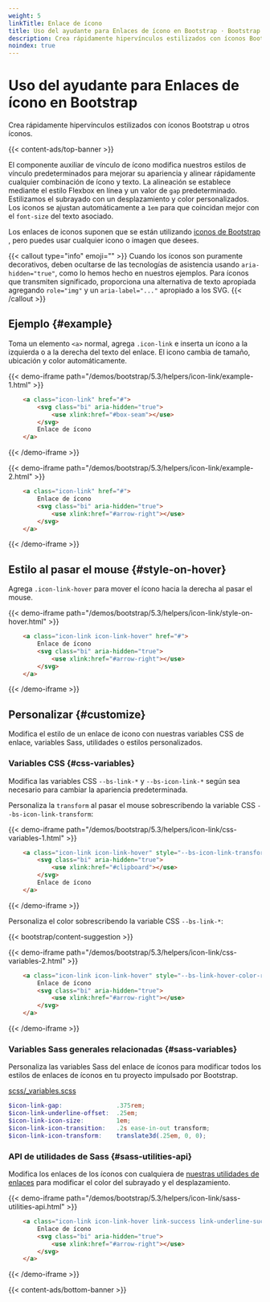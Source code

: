 ```yaml
---
weight: 5
linkTitle: Enlace de ícono
title: Uso del ayudante para Enlaces de ícono en Bootstrap · Bootstrap en Español v5.3
description: Crea rápidamente hipervínculos estilizados con íconos Bootstrap u otros íconos.
noindex: true
---
```


# Uso del ayudante para Enlaces de ícono en Bootstrap

Crea rápidamente hipervínculos estilizados con íconos Bootstrap u otros íconos.

{{< content-ads/top-banner >}}

El componente auxiliar de vínculo de ícono modifica nuestros estilos de vínculo predeterminados para mejorar su apariencia y alinear rápidamente cualquier combinación de ícono y texto. La alineación se establece mediante el estilo Flexbox en línea y un valor de `gap` predeterminado. Estilizamos el subrayado con un desplazamiento y color personalizados. Los iconos se ajustan automáticamente a `1em` para que coincidan mejor con el `font-size` del texto asociado.

Los enlaces de iconos suponen que se están utilizando [iconos de Bootstrap](https://icons.getbootstrap.com) , pero puedes usar cualquier icono o imagen que desees.

{{< callout type="info" emoji="" >}}
Cuando los íconos son puramente decorativos, deben ocultarse de las tecnologías de asistencia usando `aria-hidden="true"`, como lo hemos hecho en nuestros ejemplos. Para íconos que transmiten significado, proporciona una alternativa de texto apropiada agregando `role="img"` y un `aria-label="..."` apropiado a los SVG.
{{< /callout >}}

Ejemplo {#example}
-------------------

Toma un elemento `<a>` normal, agrega `.icon-link` e inserta un ícono a la izquierda o a la derecha del texto del enlace. El icono cambia de tamaño, ubicación y color automáticamente.

{{< demo-iframe path="/demos/bootstrap/5.3/helpers/icon-link/example-1.html" >}}
```html {filename="HTML"}
    <a class="icon-link" href="#">
        <svg class="bi" aria-hidden="true">
            <use xlink:href="#box-seam"></use>
        </svg>
        Enlace de ícono
    </a>
```
{{< /demo-iframe >}}

{{< demo-iframe path="/demos/bootstrap/5.3/helpers/icon-link/example-2.html" >}}
```html {filename="HTML"}
    <a class="icon-link" href="#">
        Enlace de ícono
        <svg class="bi" aria-hidden="true">
            <use xlink:href="#arrow-right"></use>
        </svg>
    </a>
```
{{< /demo-iframe >}}

Estilo al pasar el mouse {#style-on-hover}
-------------------------------------------

Agrega `.icon-link-hover` para mover el ícono hacia la derecha al pasar el mouse.

{{< demo-iframe path="/demos/bootstrap/5.3/helpers/icon-link/style-on-hover.html" >}}
```html {filename="HTML"}
    <a class="icon-link icon-link-hover" href="#">
        Enlace de ícono
        <svg class="bi" aria-hidden="true">
            <use xlink:href="#arrow-right"></use>
        </svg>
    </a>
```
{{< /demo-iframe >}}

Personalizar {#customize}
--------------------------

Modifica el estilo de un enlace de icono con nuestras variables CSS de enlace, variables Sass, utilidades o estilos personalizados.

### Variables CSS {#css-variables}

Modifica las variables CSS `--bs-link-*` y `--bs-icon-link-*` según sea necesario para cambiar la apariencia predeterminada.

Personaliza la `transform` al pasar el mouse sobrescribendo la variable CSS `--bs-icon-link-transform`:

{{< demo-iframe path="/demos/bootstrap/5.3/helpers/icon-link/css-variables-1.html" >}}
```html {filename="HTML"}
    <a class="icon-link icon-link-hover" style="--bs-icon-link-transform: translate3d(0, -.125rem, 0);" href="#">
        <svg class="bi" aria-hidden="true">
            <use xlink:href="#clipboard"></use>
        </svg>
        Enlace de ícono
    </a>
```
{{< /demo-iframe >}}

Personaliza el color sobrescribendo la variable CSS `--bs-link-*`:

{{< bootstrap/content-suggestion >}}

{{< demo-iframe path="/demos/bootstrap/5.3/helpers/icon-link/css-variables-2.html" >}}
```html {filename="HTML"}
    <a class="icon-link icon-link-hover" style="--bs-link-hover-color-rgb: 25, 135, 84;" href="#">
        Enlace de ícono
        <svg class="bi" aria-hidden="true">
            <use xlink:href="#arrow-right"></use>
        </svg>
    </a>
```
{{< /demo-iframe >}}

### Variables Sass generales relacionadas {#sass-variables}

Personaliza las variables Sass del enlace de íconos para modificar todos los estilos de enlaces de íconos en tu proyecto impulsado por Bootstrap.

[scss/_variables.scss](https://github.com/twbs/bootstrap/blob/v5.3.2/scss/_variables.scss)

```scss {filename="scss/_variables.scss"}
$icon-link-gap:               .375rem;
$icon-link-underline-offset:  .25em;
$icon-link-icon-size:         1em;
$icon-link-icon-transition:   .2s ease-in-out transform;
$icon-link-icon-transform:    translate3d(.25em, 0, 0);
```

### API de utilidades de Sass {#sass-utilities-api}

Modifica los enlaces de los íconos con cualquiera de [nuestras utilidades de enlaces](/bootstrap/5.3/utilities/link) para modificar el color del subrayado y el desplazamiento.

{{< demo-iframe path="/demos/bootstrap/5.3/helpers/icon-link/sass-utilities-api.html" >}}
```html {filename="HTML"}
    <a class="icon-link icon-link-hover link-success link-underline-success link-underline-opacity-25" href="#">
        Enlace de ícono
        <svg class="bi" aria-hidden="true">
            <use xlink:href="#arrow-right"></use>
        </svg>
    </a>
```
{{< /demo-iframe >}}
    
{{< content-ads/bottom-banner >}}